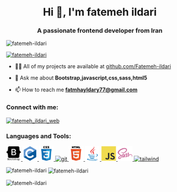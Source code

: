 <h1 align="center">Hi 👋, I'm fatemeh ildari</h1>
<h3 align="center">A passionate frontend developer from Iran</h3>

<p align="left"> <img src="https://komarev.com/ghpvc/?username=fatemeh-ildari&label=Profile%20views&color=0e75b6&style=flat" alt="fatemeh-ildari" /> </p>

<p align="left"> <a href="https://github.com/ryo-ma/github-profile-trophy"><img src="https://github-profile-trophy.vercel.app/?username=fatemeh-ildari" alt="fatemeh-ildari" /></a> </p>

- 👨‍💻 All of my projects are available at [github.com/Fatemeh-ildari](github.com/Fatemeh-ildari)

- 💬 Ask me about **Bootstrap,javascript,css,sass,html5**

- 📫 How to reach me **fatmhayldary77@gmail.com**

<h3 align="left">Connect with me:</h3>
<p align="left">
<a href="https://instagram.com/fatemeh_ildari_web" target="blank"><img align="center" src="https://raw.githubusercontent.com/rahuldkjain/github-profile-readme-generator/master/src/images/icons/Social/instagram.svg" alt="fatemeh_ildari_web" height="30" width="40" /></a>
</p>

<h3 align="left">Languages and Tools:</h3>
<p align="left"> <a href="https://getbootstrap.com" target="_blank" rel="noreferrer"> <img src="https://raw.githubusercontent.com/devicons/devicon/master/icons/bootstrap/bootstrap-plain-wordmark.svg" alt="bootstrap" width="40" height="40"/> </a> <a href="https://www.cprogramming.com/" target="_blank" rel="noreferrer"> <img src="https://raw.githubusercontent.com/devicons/devicon/master/icons/c/c-original.svg" alt="c" width="40" height="40"/> </a> <a href="https://www.w3schools.com/css/" target="_blank" rel="noreferrer"> <img src="https://raw.githubusercontent.com/devicons/devicon/master/icons/css3/css3-original-wordmark.svg" alt="css3" width="40" height="40"/> </a> <a href="https://git-scm.com/" target="_blank" rel="noreferrer"> <img src="https://www.vectorlogo.zone/logos/git-scm/git-scm-icon.svg" alt="git" width="40" height="40"/> </a> <a href="https://www.w3.org/html/" target="_blank" rel="noreferrer"> <img src="https://raw.githubusercontent.com/devicons/devicon/master/icons/html5/html5-original-wordmark.svg" alt="html5" width="40" height="40"/> </a> <a href="https://www.java.com" target="_blank" rel="noreferrer"> <img src="https://raw.githubusercontent.com/devicons/devicon/master/icons/java/java-original.svg" alt="java" width="40" height="40"/> </a> <a href="https://developer.mozilla.org/en-US/docs/Web/JavaScript" target="_blank" rel="noreferrer"> <img src="https://raw.githubusercontent.com/devicons/devicon/master/icons/javascript/javascript-original.svg" alt="javascript" width="40" height="40"/> </a> <a href="https://sass-lang.com" target="_blank" rel="noreferrer"> <img src="https://raw.githubusercontent.com/devicons/devicon/master/icons/sass/sass-original.svg" alt="sass" width="40" height="40"/> </a> <a href="https://tailwindcss.com/" target="_blank" rel="noreferrer"> <img src="https://www.vectorlogo.zone/logos/tailwindcss/tailwindcss-icon.svg" alt="tailwind" width="40" height="40"/> </a> </p>

<p><img align="left" src="https://github-readme-stats.vercel.app/api/top-langs?username=fatemeh-ildari&show_icons=true&locale=en&layout=compact" alt="fatemeh-ildari" /></p>

<p>&nbsp;<img align="center" src="https://github-readme-stats.vercel.app/api?username=fatemeh-ildari&show_icons=true&locale=en" alt="fatemeh-ildari" /></p>

<p><img align="center" src="https://github-readme-streak-stats.herokuapp.com/?user=fatemeh-ildari&" alt="fatemeh-ildari" /></p>


